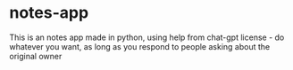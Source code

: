 # notes-app
This is an notes app made in python, using help from chat-gpt
license - do whatever you want, as long as you respond to people asking about the original owner